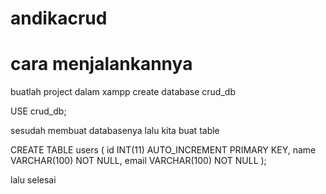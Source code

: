 ﻿# andikacrud

# cara menjalankannya

buatlah project dalam xampp
create database crud_db

USE crud_db;

sesudah membuat databasenya lalu kita buat table

CREATE TABLE users (
    id INT(11) AUTO_INCREMENT PRIMARY KEY,
    name VARCHAR(100) NOT NULL,
    email VARCHAR(100) NOT NULL
);

lalu selesai

